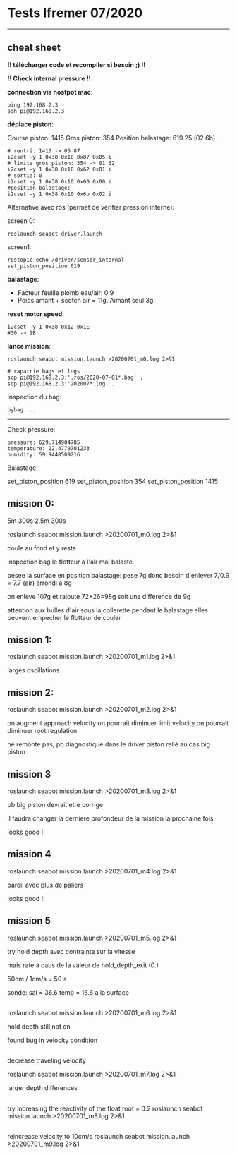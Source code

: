 # Tests Ifremer 07/2020

--- 

## cheat sheet

**!! télécharger code et recompiler si besoin ;) !!**

**!! Check internal pressure !!**

**connection via hostpot mac**:

```
ping 192.168.2.3
ssh pi@192.168.2.3
```

**déplace piston**:

Course piston: 1415
Gros piston: 354
Position balastage: 619.25 (02 6b)

```
# rentré: 1415 -> 05 87
i2cset -y 1 0x38 0x10 0x87 0x05 i
# limite gros piston: 354 -> 01 62
i2cset -y 1 0x38 0x10 0x62 0x01 i
# sortie: 0
i2cset -y 1 0x38 0x10 0x00 0x00 i
#position balastage:
i2cset -y 1 0x38 0x10 0x6b 0x02 i
```

Alternative avec ros (permet de vérifier pression interne):

screen 0:
```
roslaunch seabot driver.launch
```

screen1:
```
rostopic echo /driver/sensor_internal
set_piston_position 619
```

**balastage**:

- Facteur feuille plomb eau/air: 0.9
- Poids amant + scotch air = 11g. Aimant seul 3g.

**reset motor speed**:

```
i2cset -y 1 0x38 0x12 0x1E
#30 -> 1E
```

**lance mission**:

```
roslaunch seabot mission.launch >20200701_m0.log 2>&1
```


```
# rapatrie bags et logs
scp pi@192.168.2.3:'.ros/2020-07-01*.bag' .
scp pi@192.168.2.3:'202007*.log' .
```

Inspection du bag:

```
pybag ...
```



---

Check pressure:

```
pressure: 629.714904785
temperature: 22.4779701233
humidity: 59.9448509216
```

Balastage:

set_piston_position 619
set_piston_position 354
set_piston_position 1415


## mission 0:

5m 300s
2.5m 300s

roslaunch seabot mission.launch >20200701_m0.log 2>&1

coule au fond et y reste

inspection bag le flotteur a l'air mal balaste

pesee la surface en position balastage: pese 7g
donc besoin d'enlever 7/0.9 = 7.7 (air) 
arrondi a 8g

on enleve 107g et rajoute 72+26=98g
soit une difference de 9g


attention aux bulles d'air sous la collerette pendant le balastage
elles peuvent empecher le flotteur de couler


## mission 1:
roslaunch seabot mission.launch >20200701_m1.log 2>&1

larges oscillations


## mission 2:
roslaunch seabot mission.launch >20200701_m2.log 2>&1

on augment approach velocity
on pourrait diminuer limit velocity
on pourrait diminuer root regulation

ne remonte pas, pb diagnostique dans le driver piston relié au cas big piston

## mission 3

roslaunch seabot mission.launch >20200701_m3.log 2>&1

pb big piston devrait etre corrige

il faudra changer la derniere profondeur de la mission la prochaine fois

looks good !

## mission 4

roslaunch seabot mission.launch >20200701_m4.log 2>&1

pareil avec plus de paliers

looks good !!

## mission 5 

roslaunch seabot mission.launch >20200701_m5.log 2>&1

try hold depth avec contrainte sur la vitesse

mais rate à caus de la valeur de hold_depth_exit (0.)

50cm / 1cm/s = 50 s 


sonde:
sal = 36.6
temp = 16.6
a la surface




##

roslaunch seabot mission.launch >20200701_m6.log 2>&1

hold depth still not on

found bug in velocity condition

##

decrease traveling velocity

roslaunch seabot mission.launch >20200701_m7.log 2>&1

larger depth differences

##

try increasing the reactivity of the float
root = 0.2
roslaunch seabot mission.launch >20200701_m8.log 2>&1

##

reincrease velocity to 10cm/s
roslaunch seabot mission.launch >20200701_m9.log 2>&1

